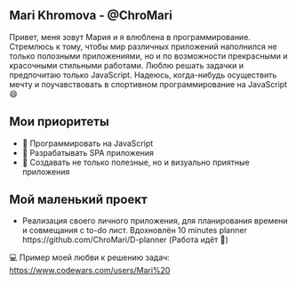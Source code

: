 <!--
### Hi there 👋
**ChroMari/ChroMari** is a ✨ _special_ ✨ repository because its `README.md` (this file) appears on your GitHub profile.

Here are some ideas to get you started:

- 🔭 I’m currently working on ...
- 🌱 I’m currently learning ...
- 👯 I’m looking to collaborate on ...
- 🤔 I’m looking for help with ...
- 💬 Ask me about ...
- 📫 How to reach me: ...
- 😄 Pronouns: ...
- ⚡ Fun fact: ...
-->
<h2>Mari Khromova - @ChroMari </h2>

Привет, меня зовут Мария и я влюблена в программирование. Стремлюсь к тому, чтобы мир различных приложений наполнился не только полозными приложениями, но и по возможности прекрасными и красочными стильными работами. Люблю решать задачки и предпочитаю только JavaScript. Надеюсь, когда-нибудь осуществить мечту и поучавствовать в спортивном программирование на JavaScript 😄

<h2> Мои приоритеты </h2>
<ul>
  <li>💮 Программировать на JavaScript</li>
  <li>💮 Разрабатывать SPA приложения</li>
  <li>💮 Создавать не только полезные, но и визуально приятные приложения</li>
</ul>

<h2>Мой маленький проект</h2>
<ul>
  <li>Реализация своего личного приложения, для планирования времени и совмещания с to-do лист. Вдохновлён 10 minutes planner https://github.com/ChroMari/D-planner (Работа идёт 👋)</li>
</ul>

💻 Пример моей любви к решению задач: https://www.codewars.com/users/Mari%20
